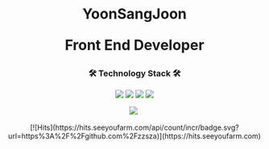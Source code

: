 <h1 align="center"> YoonSangJoon

<p align="center">Front End Developer</center>

<h3 align="center">🛠 Technology Stack 🛠</h3>
<p align="center">
  <img src="https://img.shields.io/badge/-HTML-red"/>
  <img src="https://img.shields.io/badge/-CSS-blue"/>
  <img src="https://img.shields.io/badge/-JAVASCRIPT-yellow"/>
  <img src="https://img.shields.io/badge/-PythonT-blue"/>
</p>

<p align="center">
  <a href="https://velog.io/@arthur"><img src="https://img.shields.io/badge/Tech%20Blog-11B48A?style=flat-square&logo=Vimeo&logoColor=white&link=https://velog.io/@arthur"/></a>&nbsp
</p>

<p align="center">[![Hits](https://hits.seeyoufarm.com/api/count/incr/badge.svg?url=https%3A%2F%2Fgithub.com%2Fzzsza)](https://hits.seeyoufarm.com)
